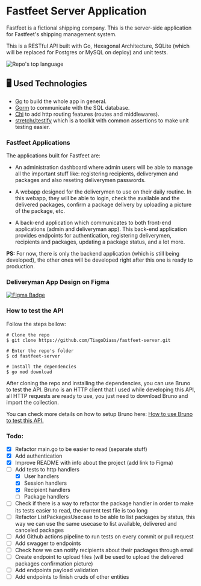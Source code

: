 # Fastfeet Server Application

Fastfeet is a fictional shipping company. This is the server-side application for Fastfeet's shipping management system.

This is a RESTful API built with Go, Hexagonal Architecture, SQLite (which will be replaced for Postgres or MySQL on deploy) and unit tests.

<p align="left">
  <img alt="Repo's top language" src="https://img.shields.io/static/v1?label=Main%20technology&message=Go&style=for-the-badge&color=007D9C&labelColor=000000">
</p>

<h2 id="technologies" name="technologies">
  🖥 Used Technologies
</h2>

- [Go](https://go.dev/) to build the whole app in general.
- [Gorm](https://gorm.io/index.html) to communicate with the SQL database.
- [Chi](https://github.com/go-chi/chi) to add http routing features (routes and middlewares).
- [stretchr/testify](https://github.com/stretchr/testify) which is a toolkit with common assertions to make unit testing easier.

### Fastfeet Applications

The applications built for Fastfeet are:

- An administration dashboard where admin users will be able to manage all the important stuff like: registering recipients, deliverymen and packages and also reseting deliverymen passwords.

- A webapp designed for the deliverymen to use on their daily routine. In this webapp, they will be able to login, check the available and the delivered packages, confirm a package delivery by uploading a picture of the package, etc.

- A back-end application which communicates to both front-end applications (admin and deliveryman app). This back-end application provides endpoints for authentication, registering deliverymen, recipients and packages, updating a package status, and a lot more.

**PS:** For now, there is only the backend application (which is still being developed), the other ones will be developed right after this one is ready to production.

### Deliveryman App Design on Figma

<a href="https://www.figma.com/design/wSlwhpSXpAEzApnTkRZdLc/FastFeet-(Copy)?node-id=1-67&t=lmyZxvIeEGpjmyET-1">
  <img alt="Figma Badge" src="https://img.shields.io/badge/figma-%23F24E1E.svg?style=for-the-badge&logo=figma&logoColor=white" />
</a>

### How to test the API

Follow the steps bellow:

```
# Clone the repo
$ git clone https://github.com/TiagoDiass/fastfeet-server.git

# Enter the repo's folder
$ cd fastfeet-server

# Install the dependencies
$ go mod download
```

After cloning the repo and installing the dependencies, you can use Bruno to test the API. Bruno is an HTTP client that I used while developing this API, all HTTP requests are ready to use, you just need to download Bruno and import the collection.

You can check more details on how to setup Bruno here: <a href="./bruno-http-client">How to use Bruno to test this API.</a>

### Todo:

- [x] Refactor main.go to be easier to read (separate stuff)
- [x] Add authentication
- [x] Improve README with info about the project (add link to Figma)
- [ ] Add tests to http handlers
  - [x] User handlers
  - [x] Session handlers
  - [x] Recipient handlers
  - [ ] Package handlers
- [ ] Check if there is a way to refactor the package handler in order to make its tests easier to read, the current test file is too long
- [ ] Refactor ListPackagesUsecase to be able to list packages by status, this way we can use the same usecase to list available, delivered and canceled packages
- [ ] Add Github actions pipeline to run tests on every commit or pull request
- [ ] Add swagger to endpoints
- [ ] Check how we can notify recipients about their packages through email
- [ ] Create endpoint to upload files (will be used to upload the delivered packages confirmation picture)
- [ ] Add endpoints payload validation
- [ ] Add endpoints to finish cruds of other entities
